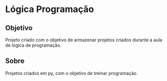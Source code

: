 ﻿# Lógica Programação

## Objetivo
  Projeto criado com o objetivo de armazenar projetos criados durante a aula de lógica de programação.

## Sobre
  Projetos criados em py, com o objetivo de treinar programação.
